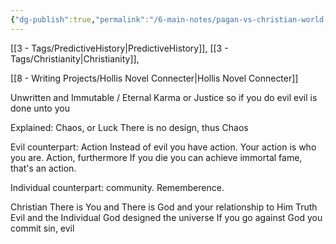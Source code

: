 ```yaml
---
{"dg-publish":true,"permalink":"/6-main-notes/pagan-vs-christian-world-view/"}
---
```


[[3 - Tags/PredictiveHistory\|PredictiveHistory]], [[3 - Tags/Christianity\|Christianity]], 

[[8 - Writing Projects/Hollis Novel Connecter\|Hollis Novel Connecter]]

Unwritten and Immutable / Eternal
Karma or Justice so if you do evil evil is done unto you

Explained:
	Chaos, or Luck
There is no design, thus Chaos

Evil counterpart: Action
	Instead of evil you have action. Your action is who you are. 
Action, furthermore
	If you die you can achieve immortal fame, that's an action. 

Individual counterpart: community. Rememberence. 



Christian 
There is You and There is God and your relationship to Him
	Truth
	Evil
	and the Individual 
God designed the universe
If you go against God you commit sin, evil





